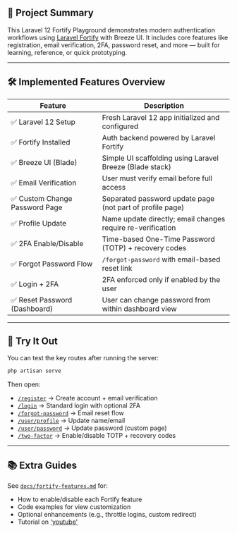 ## 📘 Project Summary

This Laravel 12 Fortify Playground demonstrates modern authentication workflows using [Laravel Fortify](https://laravel.com/docs/12.x/fortify) with Breeze UI. It includes core features like registration, email verification, 2FA, password reset, and more — built for learning, reference, or quick prototyping.

---

## 🛠️ Implemented Features Overview

| Feature                          | Description                                                                 |
|----------------------------------|-----------------------------------------------------------------------------|
| ✅ Laravel 12 Setup              | Fresh Laravel 12 app initialized and configured                             |
| ✅ Fortify Installed             | Auth backend powered by Laravel Fortify                                     |
| ✅ Breeze UI (Blade)             | Simple UI scaffolding using Laravel Breeze (Blade stack)                    |
| ✅ Email Verification            | User must verify email before full access                                   |
| ✅ Custom Change Password Page   | Separated password update page (not part of profile page)                   |
| ✅ Profile Update                | Name update directly; email changes require re-verification                 |
| ✅ 2FA Enable/Disable            | Time-based One-Time Password (TOTP) + recovery codes                        |
| ✅ Forgot Password Flow          | `/forgot-password` with email-based reset link                              |
| ✅ Login + 2FA                   | 2FA enforced only if enabled by the user                                    |
| ✅ Reset Password (Dashboard)    | User can change password from within dashboard view                         |

---

## 🧭 Try It Out

You can test the key routes after running the server:

```bash
php artisan serve
```

Then open:

- [`/register`](#) → Create account + email verification  
- [`/login`](#) → Standard login with optional 2FA  
- [`/forgot-password`](#) → Email reset flow  
- [`/user/profile`](#) → Update name/email  
- [`/user/password`](#) → Update password (custom page)  
- [`/two-factor`](#) → Enable/disable TOTP + recovery codes  

---

## 📚 Extra Guides

See [`docs/fortify-features.md`](docs/fortify-features.md) for:

- How to enable/disable each Fortify feature
- Code examples for view customization
- Optional enhancements (e.g., throttle logins, custom redirect)
- Tutorial on ['youtube'](https://www.youtube.com/watch?v=g0zbTrWWje4)
